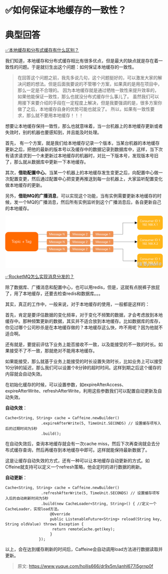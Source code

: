 # ✅如何保证本地缓存的一致性？


# 典型回答

[✅本地缓存和分布式缓存有什么区别？](https://www.yuque.com/hollis666/dr9x5m/uos1kv2304qo6ax1?view=doc_embed)

我们知道，本地缓存和分布式缓存相比有很多优点，但是最大的缺点就是存在着一致性的问题。于是就衍生出这个问题：如何保证本地缓存的一致性。

> 在回答这个问题之前，我先多说几句，这个问题挺好的，可以激发大家的解决问题的想法。但是后面我要说的不管哪个方案，如果真的是用在项目中，那么一定是不合理的。
> 因为本地缓存就是通过牺牲一致性来提升效率的，如果他能保证一致性，那么也就没分布式缓存什么事儿了。
> 虽然我们可以用接下来要介绍的手段在一定程度上解决，但是我要强调的是，很多方案你做了之后，本地缓存自身的优势可能也就没了。
> 所以，如果有一致性要求，那么就不要用本地缓存！！！


想要让本地缓存保持一致性，那么也就意味着，当一台机器上的本地缓存更新或者失效时，别的机器也要感知到，并且能及时处理。

首先， 有一个方案，就是我们给本地缓存记录一个版本，当某台机器的本地缓存更新之后，把他的最新的版本号以及缓存中的数据记录到数据库中，这样，当下次有请求请求到一个未更新过本地缓存的机器时，对比一下版本号，发现版本号旧了，那么就从数据库中更新一下本地缓存。

其次，**借助配置中心**。当某一个机器上的本地缓存发生变更之后，向配置中心做一次配置变更，然后通过配置中心把变更再推送到每一台机器上，大家监听配置变化做本地缓存的更新。

另外，**借助MQ的广播消息**，可以实现这个功能，当有实例需要更新本地缓存的时候，发一个MQ的广播消息，然后所有实例监听到这个广播消息后，各自更新自己的本地缓存。

![image.png](./img/kOwPZ1W1wBbb4bUT/1707114102684-5de37db0-d005-49df-8f08-3c6ee32f9308-569446.png)

[✅RocketMQ怎么实现消息分发的？](https://www.yuque.com/hollis666/dr9x5m/qxu868f094az60aa?view=doc_embed)

除了数据库、广播消息和配置中心，也可以用redis，但是，这就有点脱裤子放屁了，用了本地缓存，还要去检查redis和数据库。。。

其实，真正的工作中，一般来说，对于本地缓存的使用，一般都是这样的：

首先，肯定是要评估数据的变化频率，对于变化不频繁的数据，才会考虑放到本地缓存中。那种频繁更新的数据，其实并不适合放到本地缓存。比如数据库的库存，你见过哪个公司秒杀是在本地缓存做的？本地缓存这么快，咋不用呢？因为他就不适合啊。

还有就是，要提前评估下业务上能否接收不一致，以及能接受的不一致的时长。如果接受不了不一致，那就绝对不能用本地缓存。

如果能接受，那么就基于业务上能接受的时长设置失效时长，比如业务上可以接受10分钟的延迟，那么我们可以设置个8分钟的超时时间。这样到期之后这个缓存的内容就会自动失效。

在初始化缓存的时候，可以设置参数，如expireAfterAccess、expireAfterWrite、refreshAfterWrite，利用这些参数我们可以配置自动更新及自动失效。

**自动失效**：
```
Cache<String, String> cache = Caffeine.newBuilder()
                .expireAfterWrite(5, TimeUnit.SECONDS) // 设置缓存项写入后的过期时间为5秒
                .build();
```

在自动失效后，查询本地缓存就会有一次cache miss，然后下次再查询就会去分布式缓存查询，然后再缓存到本地缓存中即可。这样就能保持最新数据了。

这是让缓存自动失效的方式，还有一种可以让本地缓存自动更新的方式。如Cffeine就支持可以定义一个refresh策略，他会定时的进行数据的刷新。

**自动更新**：

```
Cache<String, String> cache = Caffeine.newBuilder()
                .refreshAfterWrite(5, TimeUnit.SECONDS) // 设置缓存项写入后的自动刷新时间为5秒
                .build(new CacheLoader<String, String>() { //定义一个CacheLoader，实现load方法。
                 	@Override
                 	public ListenableFuture<String> reload(String key, String oldValue) throws Exception {
                     return remoteCache.get(key);
                	}
               });
```

以上，会在达到缓存刷新的时间后，Caffeine会自动调用load方法进行数据读取并更新。



> 原文: <https://www.yuque.com/hollis666/dr9x5m/ianhl677i5grnp0f>